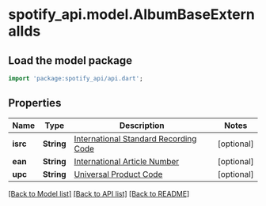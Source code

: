 # spotify_api.model.AlbumBaseExternalIds

## Load the model package
```dart
import 'package:spotify_api/api.dart';
```

## Properties
Name | Type | Description | Notes
------------ | ------------- | ------------- | -------------
**isrc** | **String** | [International Standard Recording Code](http://en.wikipedia.org/wiki/International_Standard_Recording_Code)  | [optional] 
**ean** | **String** | [International Article Number](http://en.wikipedia.org/wiki/International_Article_Number_%28EAN%29)  | [optional] 
**upc** | **String** | [Universal Product Code](http://en.wikipedia.org/wiki/Universal_Product_Code)  | [optional] 

[[Back to Model list]](../README.md#documentation-for-models) [[Back to API list]](../README.md#documentation-for-api-endpoints) [[Back to README]](../README.md)


